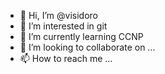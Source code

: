 - 👋 Hi, I’m @visidoro
- 👀 I’m interested in git
- 🌱 I’m currently learning CCNP
- 💞️ I’m looking to collaborate on ...
- 📫 How to reach me ...

<!---
visidoro/visidoro is a ✨ special ✨ repository because its `README.md` (this file) appears on your GitHub profile.
You can click the Preview link to take a look at your changes.
--->
